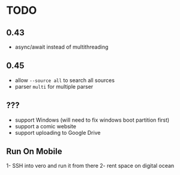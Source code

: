 # TODO

## 0.43

- async/await instead of multithreading

## 0.45

- allow `--source all` to search all sources
- parser `multi` for multiple parser

## ???

- support Windows (will need to fix windows boot partition first)
- support a comic website
- support uploading to Google Drive

## Run On Mobile

1- SSH into vero and run it from there
2- rent space on digital ocean
